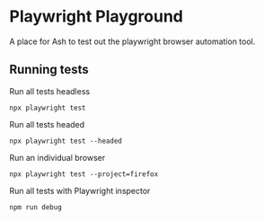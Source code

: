 # Playwright Playground

A place for Ash to test out the playwright browser automation tool.

## Running tests

Run all tests headless

`npx playwright test`

Run all tests headed

`npx playwright test --headed`

Run an individual browser

`npx playwright test --project=firefox`

Run all tests with Playwright inspector

`npm run debug`
